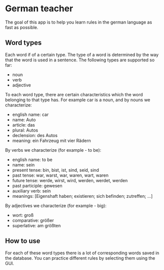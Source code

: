 # German teacher

The goal of this app is to help you learn rules in the german language as fast as possible.

## Word types ##
Each word if of a certain type.
The type of a word is determined by the way
that the word is used in a sentence. 
The following types are supported so far: 
- noun
- verb
- adjective

To each word type, there are certain characteristics which the word belonging to that type has.
For example car is a noun, and by nouns we characterize:
- english name: car
- name: Auto 
- article: das
- plural: Autos
- declension: des Autos
- meaning: ein Fahrzeug mit vier Rädern

By verbs we characterize (for example - to be):
- english name: to be
- name: sein
- present tense: bin, bist, ist, sind, seid, sind
- past tense: war, warst, war, waren, wart, waren
- future tense: werde, wirst, wird, werden, werdet, werden
- past participle: gewesen
- auxiliary verb: sein
- meanings: [Eigenshaft haben; existieren; sich befinden; zutreffen; ...]

By adjectives we characterize (for example - big):
- wort: groß
- comparative: größer
- superlative: am größten

## How to use ##
For each of these word types there is a lot of corresponding words saved in the database.
You can practice different rules by selecting them using the GUI.


